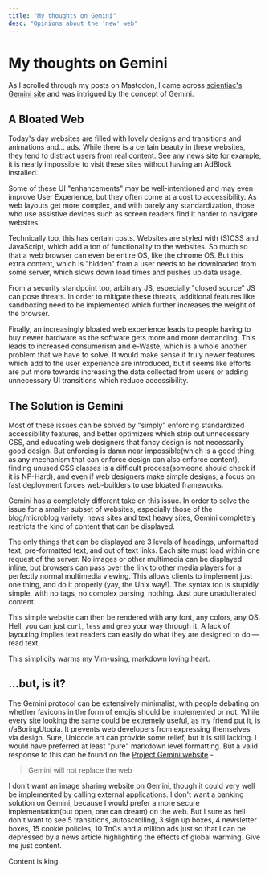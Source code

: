 ```yaml
---
title: "My thoughts on Gemini"
desc: "Opinions about the 'new' web"
---
```


# My thoughts on Gemini

As I scrolled through my posts on Mastodon, I came across [scientiac's](https://tilde.team/~scientiac/) [Gemini site](gemini://gemini.ctrl-c.club/~scientiac/) and was intrigued by the concept of Gemini.

## A Bloated Web

Today's day websites are filled with lovely designs and transitions and animations and... ads. While there is a certain beauty in these websites, they tend to distract users from real content. See any news site for example, it is nearly impossible to visit these sites without having an AdBlock installed.

Some of these UI "enhancements" may be well-intentioned and may even improve User Experience, but they often come at a cost to accessibility. As web layouts get more complex, and with barely any standardization, those who use assistive devices such as screen readers find it harder to navigate websites.

Technically too, this has certain costs. Websites are styled with (S)CSS and JavaScript, which add a ton of functionality to the websites. So much so that a web browser can even be entire OS, like the chrome OS. But this extra content, which is "hidden" from a user needs to be downloaded from some server, which slows down load times and pushes up data usage.

From a security standpoint too, arbitrary JS, especially "closed source" JS can pose threats. In order to mitigate these threats, additional features like sandboxing need to be implemented which further increases the weight of the browser.

Finally, an increasingly bloated web experience leads to people having to buy newer hardware as the software gets more and more demanding. This leads to increased consumerism and e-Waste, which is a whole another problem that we have to solve. It would make sense if truly newer features which add to the user experience are introduced, but it seems like efforts are put more towards increasing the data collected from users or adding unnecessary UI transitions which reduce accessibility.

## The Solution is Gemini

Most of these issues can be solved by "simply" enforcing standardized accessibility features, and better optimizers which strip out unnecessary CSS, and educating web designers that fancy design is not necessarily good design. But enforcing is damn near impossible(which is a good thing, as any mechanism that can enforce design can also enforce content), finding unused CSS classes is a difficult process(someone should check if it is NP-Hard), and even if web designers make simple designs, a focus on fast deployment forces web-builders to use bloated frameworks.

Gemini has a completely different take on this issue. In order to solve the issue for a smaller subset of websites, especially those of the blog/microblog variety, news sites and text heavy sites, Gemini completely restricts the kind of content that can be displayed.

The only things that can be displayed are 3 levels of headings, unformatted text, pre-formatted text, and out of text links. Each site must load within one request of the server. No images or other multimedia can be displayed inline, but browsers can pass over the link to other media players for a perfectly normal multimedia viewing. This allows clients to implement just one thing, and do it properly (yay, the Unix way!). The syntax too is stupidly simple, with no tags, no complex parsing, nothing. Just pure unadulterated content.

This simple website can then be rendered with any font, any colors, any OS. Hell, you can just `curl`, `less` and `grep` your way through it. A lack of layouting implies text readers can easily do what they are designed to do — read text.

This simplicity warms my Vim-using, markdown loving heart.

## ...but, is it?

The Gemini protocol can be extensively minimalist, with people debating on whether favicons in the form of emojis should be implemented or not. While every site looking the same could be extremely useful, as my friend put it, is r/aBoringUtopia. It prevents web developers from expressing themselves via design. Sure, Unicode art can provide some relief, but it is still lacking. I would have preferred at least "pure" markdown level formatting. But a valid response to this can be found on the [Project Gemini website](https://gemini.circumlunar.space/) -

> Gemini will not replace the web

I don't want an image sharing website on Gemini, though it could very well be implemented by calling external applications. I don't want a banking solution on Gemini, because I would prefer a more secure implementation(but open, one can dream) on the web. But I sure as hell don't want to see 5 transitions, autoscrolling, 3 sign up boxes, 4 newsletter boxes, 15 cookie policies, 10 TnCs and a million ads just so that I can be depressed by a news article highlighting the effects of global warming. Give me just content.

Content is king.
